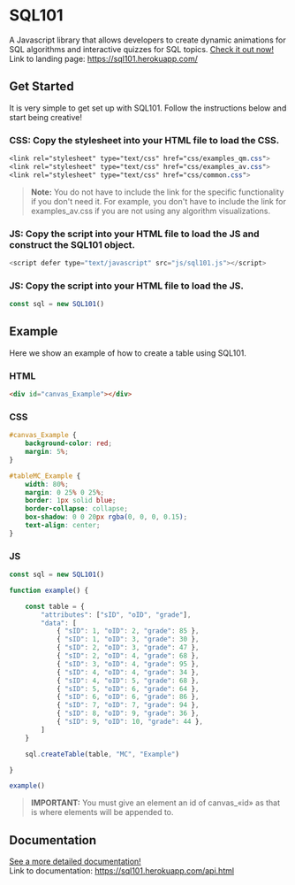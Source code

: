 # SQL101
A Javascript library that allows developers to create dynamic animations for SQL algorithms and interactive quizzes for SQL topics.
[Check it out now!](https://sql101.herokuapp.com/)  
Link to landing page: https://sql101.herokuapp.com/

## Get Started 
It is very simple to get set up with SQL101. Follow the instructions below and start being creative!

### CSS: Copy the stylesheet into your HTML file to load the CSS.
```css
<link rel="stylesheet" type="text/css" href="css/examples_qm.css">
<link rel="stylesheet" type="text/css" href="css/examples_av.css">
<link rel="stylesheet" type="text/css" href="css/common.css">
```
> **Note:** You do not have to include the link for the specific functionality if you don't need it. For example, you don't have to include the link for examples_av.css if you are not using any algorithm visualizations.

### JS: Copy the script into your HTML file to load the JS and construct the SQL101 object.
```javascript
<script defer type="text/javascript" src="js/sql101.js"></script>
```

### JS: Copy the script into your HTML file to load the JS.
```javascript
const sql = new SQL101()
```

## Example 
Here we show an example of how to create a table using SQL101.

### HTML
```html
<div id="canvas_Example"></div>
```

### CSS
```css
#canvas_Example {
    background-color: red;
    margin: 5%;
}

#tableMC_Example {
    width: 80%;
    margin: 0 25% 0 25%;
    border: 1px solid blue;
    border-collapse: collapse;
    box-shadow: 0 0 20px rgba(0, 0, 0, 0.15);
    text-align: center;
}
```

### JS
```javascript
const sql = new SQL101()

function example() {

    const table = {
        "attributes": ["sID", "oID", "grade"],
        "data": [
            { "sID": 1, "oID": 2, "grade": 85 },
            { "sID": 1, "oID": 3, "grade": 30 },
            { "sID": 2, "oID": 3, "grade": 47 },
            { "sID": 2, "oID": 4, "grade": 68 },
            { "sID": 3, "oID": 4, "grade": 95 },
            { "sID": 4, "oID": 4, "grade": 34 },
            { "sID": 4, "oID": 5, "grade": 68 },
            { "sID": 5, "oID": 6, "grade": 64 },
            { "sID": 6, "oID": 6, "grade": 86 },
            { "sID": 7, "oID": 7, "grade": 94 },
            { "sID": 8, "oID": 9, "grade": 36 },
            { "sID": 9, "oID": 10, "grade": 44 },
        ]
    }

    sql.createTable(table, "MC", "Example")

}

example()
```
> **IMPORTANT:** You must give an element an id of canvas_«id» as that is where elements will be appended to. </h5>

## Documentation 
[See a more detailed documentation!](https://sql101.herokuapp.com/api.html)  
Link to documentation: https://sql101.herokuapp.com/api.html
